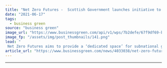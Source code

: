 ```yaml
---
title: "Net Zero Futures -  Scottish Government launches initiative to accelerate regional climate action"
date: "2021-06-17"
tags: 
  - business green
source: "business green"
image_url: "https://www.businessgreen.com/api/v1/wps/7b2defe/67f9df69-b5b4-443a-af7b-24368112fdb8/4/edinburgh-at-dusk-185x114.png"
image_fp: "/assets/img/post_thumbnails/141.png"
lead: "
 Net Zero Futures aims to provide a ‘dedicated space’ for subnational governments to share net zero learnings and hear from scientific experts, according to Climate Group  ..."
article_url: "https://www.businessgreen.com/news/4033038/net-zero-futures-scottish-government-launches-initiative-accelerate-regional-climate-action"
---
```


---
